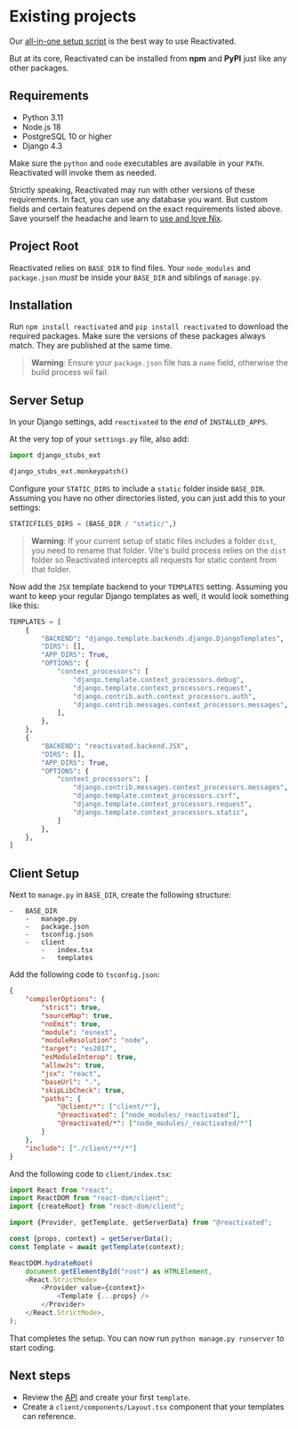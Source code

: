 # Existing projects

Our [all-in-one setup script](/documentation/getting-started/) is the best way to use
Reactivated.

But at its core, Reactivated can be installed from **npm** and **PyPI** just like any
other packages.

## Requirements

-   Python 3.11
-   Node.js 18
-   PostgreSQL 10 or higher
-   Django 4.3

Make sure the `python` and `node` executables are available in your `PATH`. Reactivated
will invoke them as needed.

Strictly speaking, Reactivated may run with other versions of these requirements. In
fact, you can use any database you want. But custom fields and certain features depend
on the exact requirements listed above. Save yourself the headache and learn to
[use and love Nix](/documentation/why-nix/).

## Project Root

Reactivated relies on `BASE_DIR` to find files. Your `node_modules` and `package.json`
_must_ be inside your `BASE_DIR` and siblings of `manage.py`.

## Installation

Run `npm install reactivated` and `pip install reactivated` to download the required
packages. Make sure the versions of these packages always match. They are published at
the same time.

> **Warning**: Ensure your `package.json` file has a `name` field, otherwise the build
> process wil fail.

## Server Setup

In your Django settings, add `reactivated` to the _end_ of `INSTALLED_APPS`.

At the very top of your `settings.py` file, also add:

```python
import django_stubs_ext

django_stubs_ext.monkeypatch()
```

Configure your `STATIC_DIRS` to include a `static` folder inside `BASE_DIR`. Assuming
you have no other directories listed, you can just add this to your settings:

```python
STATICFILES_DIRS = (BASE_DIR / "static/",)
```

> **Warning**: If your current setup of static files includes a folder `dist`, you need
> to rename that folder. Vite's build process relies on the `dist` folder so Reactivated
> intercepts all requests for static content from that folder.

Now add the `JSX` template backend to your `TEMPLATES` setting. Assuming you want to
keep your regular Django templates as well, it would look something like this:

```python
TEMPLATES = [
    {
        "BACKEND": "django.template.backends.django.DjangoTemplates",
        "DIRS": [],
        "APP_DIRS": True,
        "OPTIONS": {
            "context_processors": [
                "django.template.context_processors.debug",
                "django.template.context_processors.request",
                "django.contrib.auth.context_processors.auth",
                "django.contrib.messages.context_processors.messages",
            ],
        },
    },
    {
        "BACKEND": "reactivated.backend.JSX",
        "DIRS": [],
        "APP_DIRS": True,
        "OPTIONS": {
            "context_processors": [
                "django.contrib.messages.context_processors.messages",
                "django.template.context_processors.csrf",
                "django.template.context_processors.request",
                "django.template.context_processors.static",
            ]
        },
    },
]
```

## Client Setup

Next to `manage.py` in `BASE_DIR`, create the following structure:

```
-   BASE_DIR
    -   manage.py
    -   package.json
    -   tsconfig.json
    -   client
        -   index.tsx
        -   templates
```

Add the following code to `tsconfig.json`:

```json
{
    "compilerOptions": {
        "strict": true,
        "sourceMap": true,
        "noEmit": true,
        "module": "esnext",
        "moduleResolution": "node",
        "target": "es2017",
        "esModuleInterop": true,
        "allowJs": true,
        "jsx": "react",
        "baseUrl": ".",
        "skipLibCheck": true,
        "paths": {
            "@client/*": ["client/*"],
            "@reactivated": ["node_modules/_reactivated"],
            "@reactivated/*": ["node_modules/_reactivated/*"]
        }
    },
    "include": ["./client/**/*"]
}
```

And the following code to `client/index.tsx`:

```typescript
import React from "react";
import ReactDOM from "react-dom/client";
import {createRoot} from "react-dom/client";

import {Provider, getTemplate, getServerData} from "@reactivated";

const {props, context} = getServerData();
const Template = await getTemplate(context);

ReactDOM.hydrateRoot(
    document.getElementById("root") as HTMLElement,
    <React.StrictMode>
        <Provider value={context}>
            <Template {...props} />
        </Provider>
    </React.StrictMode>,
);
```

That completes the setup. You can now run `python manage.py runserver` to start coding.

## Next steps

-   Review the [API](/documentation/api/) and create your first `template`.
-   Create a `client/components/Layout.tsx` component that your templates can reference.
